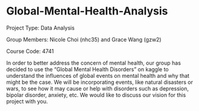 # Global-Mental-Health-Analysis

Project Type: Data Analysis

Group Members: Nicole Choi (nhc35) and Grace Wang (gzw2)

Course Code: 4741

In order to better address the concern of mental health, our group has decided to use the “Global Mental Health Disorders” on kaggle to understand the influences of global events on mental health and why that might be the case. We will be incorporating events, like natural disasters or wars, to see how it may cause or help with disorders such as depression, bipolar disorder, anxiety, etc. We would like to discuss our vision for this project with you.
